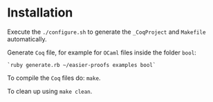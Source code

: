 # Installation

Execute the `./configure.sh` to generate the `_CoqProject` and `Makefile` automatically.

Generate `Coq` file, for example for `OCaml` files inside the folder `bool`:

    `ruby generate.rb ~/easier-proofs examples bool`

To compile the `Coq` files do: `make`.

To clean up using `make clean`.


